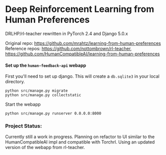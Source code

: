 # Deep Reinforcement Learning from Human Preferences
DRLHP/rl-teacher rewritten in PyTorch 2.4 and Django 5.0.x

Original repo: https://github.com/mrahtz/learning-from-human-preferences
Reference repos: https://github.com/nottombrown/rl-teacher, https://github.com/HumanCompatibleAI/learning-from-human-preferences


#### Set up the `human-feedback-api` webapp
First you'll need to set up django. This will create a `db.sqlite3` in your local directory.

    python src/manage.py migrate
    python src/manage.py collectstatic

Start the webapp

    python src/manage.py runserver 0.0.0.0:8000


### Project Status:

Currently still a work in progress. Planning on refactor to UI similar to the HumanCompatibleAI impl and compatible with Torchrl. Using an updated version of the webapp from rl-teacher.
